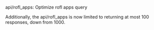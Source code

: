 api/rofl_apps: Optimize rofl apps query

Additionally, the api/rofl_apps is now limited to returning at most 100
responses, down from 1000.
